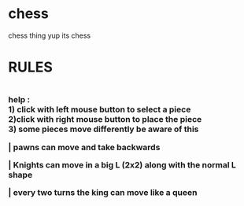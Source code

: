 # chess
chess thing 
yup its chess 


<h1>RULES<h1/>
  <p>
  <h3> help :
 <br> 1) click with left mouse button to select a piece 
 <br> 2)click with right mouse button to place the piece
 <br> 3) some pieces move differently be aware of this
 <br> <p>  <p/>    | pawns can move and take backwards
 <br>  <p>  <p/>   | Knights can move in a big L (2x2) along with the normal L shape
 <br>   <p>  <p/>  | every two turns the king can move like a queen
  <p/>
<h3/>
